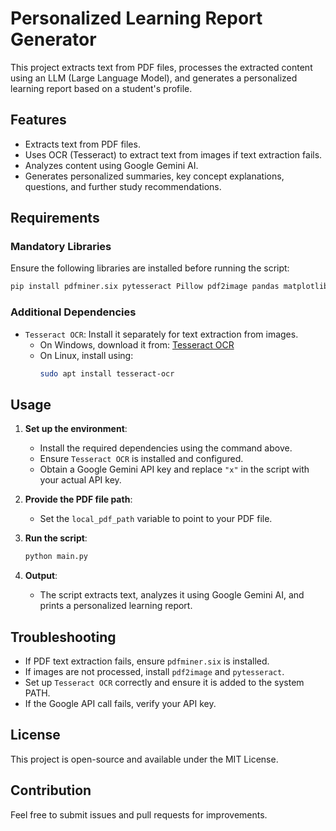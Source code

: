 # Personalized Learning Report Generator

This project extracts text from PDF files, processes the extracted content using an LLM (Large Language Model), and generates a personalized learning report based on a student's profile.

## Features
- Extracts text from PDF files.
- Uses OCR (Tesseract) to extract text from images if text extraction fails.
- Analyzes content using Google Gemini AI.
- Generates personalized summaries, key concept explanations, questions, and further study recommendations.

## Requirements

### Mandatory Libraries
Ensure the following libraries are installed before running the script:
```bash
pip install pdfminer.six pytesseract Pillow pdf2image pandas matplotlib plotly google-generativeai
```

### Additional Dependencies
- `Tesseract OCR`: Install it separately for text extraction from images.
  - On Windows, download it from: [Tesseract OCR](https://github.com/UB-Mannheim/tesseract/wiki)
  - On Linux, install using:
    ```bash
    sudo apt install tesseract-ocr
    ```

## Usage

1. **Set up the environment**:
   - Install the required dependencies using the command above.
   - Ensure `Tesseract OCR` is installed and configured.
   - Obtain a Google Gemini API key and replace `"x"` in the script with your actual API key.

2. **Provide the PDF file path**:
   - Set the `local_pdf_path` variable to point to your PDF file.

3. **Run the script**:
   ```bash
   python main.py
   ```

4. **Output**:
   - The script extracts text, analyzes it using Google Gemini AI, and prints a personalized learning report.

## Troubleshooting
- If PDF text extraction fails, ensure `pdfminer.six` is installed.
- If images are not processed, install `pdf2image` and `pytesseract`.
- Set up `Tesseract OCR` correctly and ensure it is added to the system PATH.
- If the Google API call fails, verify your API key.

## License
This project is open-source and available under the MIT License.

## Contribution
Feel free to submit issues and pull requests for improvements.

